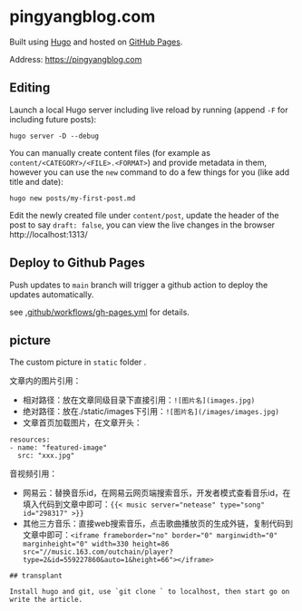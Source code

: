 # pingyangblog.com

Built using [Hugo](https://github.com/gohugoio/hugo) and hosted on [GitHub Pages](https://pages.github.com/).

Address: https://pingyangblog.com

## Editing

Launch a local Hugo server including live reload by running (append `-F` for including future posts):

```shell
hugo server -D --debug
```

You can manually create content files (for example as `content/<CATEGORY>/<FILE>.<FORMAT>`) and provide metadata in them, however you can use the `new` command to do a few things for you (like add title and date):

```shell
hugo new posts/my-first-post.md
```

Edit the newly created file under `content/post`, update the header of the post to say `draft: false`,
you can view the live changes in the browser http://localhost:1313/


## Deploy to Github Pages


Push updates to `main` branch will trigger a github action to deploy the updates automatically.

see [.github/workflows/gh-pages.yml](/.github/workflows/gh-pages.yml) for details.

## picture

The custom picture in `static` folder .

文章内的图片引用：
- 相对路径：放在文章同级目录下直接引用：`![图片名](images.jpg)`
- 绝对路径：放在./static/images下引用：`![图片名](/images/images.jpg)`
- 文章首页加载图片，在文章开头：
```
resources:
- name: "featured-image"
  src: "xxx.jpg"
```
音视频引用：

- 网易云：替换音乐id，在网易云网页端搜索音乐，开发者模式查看音乐id，在填入代码到文章中即可：`{{< music server="netease" type="song" id="298317" >}}`
- 其他三方音乐：直接web搜索音乐，点击歌曲播放页的生成外链，复制代码到文章中即可：`<iframe frameborder="no" border="0" marginwidth="0" marginheight="0" width=330 height=86 src="//music.163.com/outchain/player?type=2&id=559227860&auto=1&height=66"></iframe>`

```
## transplant

Install hugo and git, use `git clone ` to localhost, then start go on write the article.
